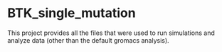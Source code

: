 # BTK_single_mutation
This project provides all the files that were used to run simulations and analyze data (other than the default gromacs analysis).
